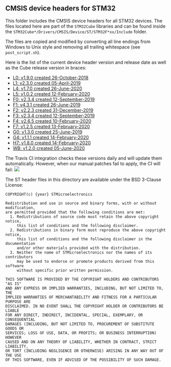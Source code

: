 ## CMSIS device headers for STM32

This folder includes the CMSIS device headers for all STM32 devices.
The files located here are part of the `STM32Cube` libraries and can be found inside the `STM32Cube*/Drivers/CMSIS/Device/ST/STM32F*xx/Include` folder.

The files are copied and modified by converting all line endings from Windows to Unix style and removing all trailing whitespace (see `post_script.sh`).

Here is the list of the current device header version and release date as well as the Cube release version in braces:

- [L0: v1.9.0 created 26-October-2018](https://github.com/STMicroelectronics/STM32CubeL0)
- [L1: v2.3.0 created 05-April-2019](https://github.com/STMicroelectronics/STM32CubeL1)
- [L4: v1.7.0 created 26-June-2020](https://github.com/STMicroelectronics/STM32CubeL4)
- [L5: v1.0.2 created 12-February-2020](https://github.com/STMicroelectronics/STM32CubeL5)
- [F0: v2.3.4 created 12-September-2019](https://github.com/STMicroelectronics/STM32CubeF0)
- [F1: v4.3.1 created 26-June-2019](https://github.com/STMicroelectronics/STM32CubeF1)
- [F2: v2.2.3 created 31-December-2019](https://github.com/STMicroelectronics/STM32CubeF2)
- [F3: v2.3.4 created 12-September-2019](https://github.com/STMicroelectronics/STM32CubeF3)
- [F4: v2.6.5 created 10-February-2020](https://github.com/STMicroelectronics/STM32CubeF4)
- [F7: v1.2.5 created 13-February-2020](https://github.com/STMicroelectronics/STM32CubeF7)
- [G0: v1.3.0 created 25-June-2019](https://github.com/STMicroelectronics/STM32CubeG0)
- [G4: v1.1.1 created 14-February-2020](https://github.com/STMicroelectronics/STM32CubeG4)
- [H7: v1.8.0 created 14-February-2020](https://github.com/STMicroelectronics/STM32CubeH7)
- [WB: v1.2.0 created 05-June-2020](https://github.com/STMicroelectronics/STM32CubeWB)

The Travis CI integration checks these versions daily and will update them automatically.
However, when our manual patches fail to apply, the CI will fail: [![](https://travis-ci.org/modm-io/cmsis-header-stm32.svg?branch=master)](https://travis-ci.org/modm-io/cmsis-header-stm32)

The ST header files in this directory are available under the BSD 3-Clause License:
```
COPYRIGHT(c) {year} STMicroelectronics

Redistribution and use in source and binary forms, with or without modification,
are permitted provided that the following conditions are met:
  1. Redistributions of source code must retain the above copyright notice,
     this list of conditions and the following disclaimer.
  2. Redistributions in binary form must reproduce the above copyright notice,
     this list of conditions and the following disclaimer in the documentation
     and/or other materials provided with the distribution.
  3. Neither the name of STMicroelectronics nor the names of its contributors
     may be used to endorse or promote products derived from this software
     without specific prior written permission.

THIS SOFTWARE IS PROVIDED BY THE COPYRIGHT HOLDERS AND CONTRIBUTORS "AS IS"
AND ANY EXPRESS OR IMPLIED WARRANTIES, INCLUDING, BUT NOT LIMITED TO, THE
IMPLIED WARRANTIES OF MERCHANTABILITY AND FITNESS FOR A PARTICULAR PURPOSE ARE
DISCLAIMED. IN NO EVENT SHALL THE COPYRIGHT HOLDER OR CONTRIBUTORS BE LIABLE
FOR ANY DIRECT, INDIRECT, INCIDENTAL, SPECIAL, EXEMPLARY, OR CONSEQUENTIAL
DAMAGES (INCLUDING, BUT NOT LIMITED TO, PROCUREMENT OF SUBSTITUTE GOODS OR
SERVICES; LOSS OF USE, DATA, OR PROFITS; OR BUSINESS INTERRUPTION) HOWEVER
CAUSED AND ON ANY THEORY OF LIABILITY, WHETHER IN CONTRACT, STRICT LIABILITY,
OR TORT (INCLUDING NEGLIGENCE OR OTHERWISE) ARISING IN ANY WAY OUT OF THE USE
OF THIS SOFTWARE, EVEN IF ADVISED OF THE POSSIBILITY OF SUCH DAMAGE.
```
